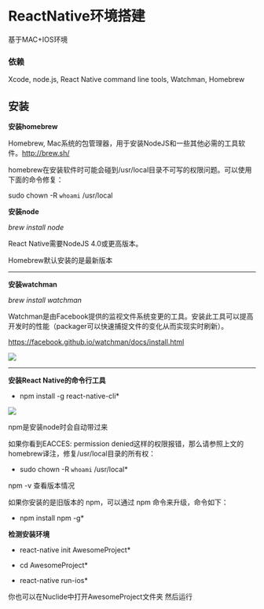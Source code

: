 # ReactNative环境搭建


基于MAC+IOS环境
### 依赖
 Xcode, node.js, React Native command line tools,  Watchman, Homebrew

## 安装

**安装homebrew**

Homebrew, Mac系统的包管理器，用于安装NodeJS和一些其他必需的工具软件。<http://brew.sh/>

homebrew在安装软件时可能会碰到/usr/local目录不可写的权限问题。可以使用下面的命令修复：

sudo chown -R `whoami` /usr/local


**安装node**

*brew install node*


React Native需要NodeJS 4.0或更高版本。

Homebrew默认安装的是最新版本


---

<div style="page-break-after: always;"></div>



**安装watchman**

*brew install watchman*

Watchman是由Facebook提供的监视文件系统变更的工具。安装此工具可以提高开发时的性能（packager可以快速捕捉文件的变化从而实现实时刷新）。

<https://facebook.github.io/watchman/docs/install.html>

![](http://ww3.sinaimg.cn/mw690/6314d064gw1f69df98l3hj20v00myh0h.jpg)



 ---
<div style="page-break-after: always;"></div>


**安装React Native的命令行工具**

* npm install -g react-native-cli*

![](http://ww2.sinaimg.cn/mw690/6314d064gw1f69dg25frzj20us06cq5p.jpg)


npm是安装node时会自动带过来

如果你看到EACCES: permission denied这样的权限报错，那么请参照上文的homebrew译注，修复/usr/local目录的所有权：

* sudo chown -R `whoami` /usr/local*


npm -v 查看版本情况

如果你安装的是旧版本的 npm，可以通过 npm 命令来升级，命令如下：
* npm install npm -g*

**检测安装环境**

* react-native init AwesomeProject*

* cd AwesomeProject*

* react-native run-ios*

你也可以在Nuclide中打开AwesomeProject文件夹 然后运行
